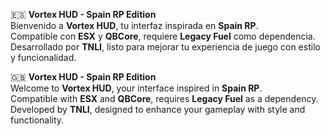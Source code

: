🇪🇸 **Vortex HUD - Spain RP Edition**  
Bienvenido a **Vortex HUD**, tu interfaz inspirada en **Spain RP**.  
Compatible con **ESX** y **QBCore**, requiere **Legacy Fuel** como dependencia.  
Desarrollado por **TNLI**, listo para mejorar tu experiencia de juego con estilo y funcionalidad.  

🇬🇧 **Vortex HUD - Spain RP Edition**  
Welcome to **Vortex HUD**, your interface  inspired in **Spain RP**.  
Compatible with **ESX** and **QBCore**, requires **Legacy Fuel** as a dependency.  
Developed by **TNLI**, designed to enhance your gameplay with style and functionality.
